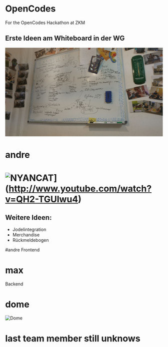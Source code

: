 # OpenCodes
For the OpenCodes Hackathon at ZKM

## Erste Ideen am Whiteboard in der WG

![alt text](System/FirstIdear.jpeg)


# andre

![NYANCAT](http://img.youtube.com/vi/QH2-TGUlwu4/0.jpg)](http://www.youtube.com/watch?v=QH2-TGUlwu4)
=======
## Weitere Ideen:
- Jodelintegration
- Merchandise
- Rückmeldebogen


#andre
Frontend

# max
Backend


# dome
![Dome](https://avatars3.githubusercontent.com/u/11361566?s=400&u=112ae8f69972e11e5561961a0464ed707f387f75&v=4)


# last team member still unknows
